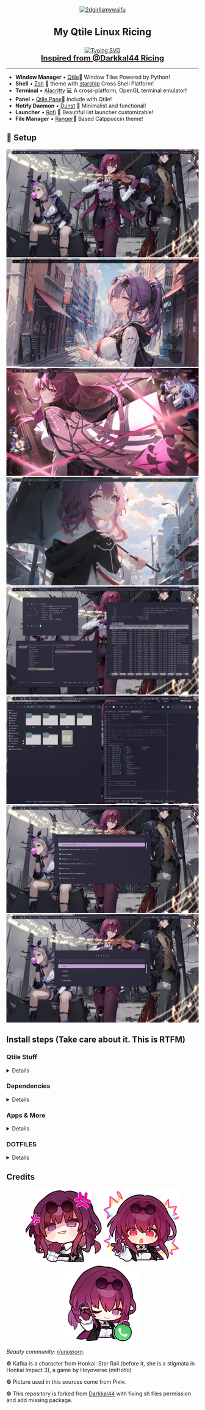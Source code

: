 <div align="center">
  <a href="https://github.com/2dgirlismywaifu/My-Linux-Ricing/tree/qtile">
    <img class="avatar" alt="2dgirlismywaifu" src="https://images.weserv.nl/?url=raw.githubusercontent.com/2dgirlismywaifu/My-Linux-Ricing/main/assets/kafka/Kafka_2.png&h=300&w=300&fit=cover&mask=circle&maxage=7d" width="200" height="200"/>
  </a>

<h3 align="center", style="font-size:25px">My Qtile Linux Ricing</h3>
  <a href="https://git.io/typing-svg"><img src="https://readme-typing-svg.demolab.com?font=Caveat&size=30&pause=1000&color=E462F7&center=true&vCenter=true&random=false&width=435&lines=%F0%9F%92%95+FORM+OUR+KAFKA+MAMA+%F0%9F%92%95" alt="Typing SVG" /></a>
  <br />
  <a href="https://github.com/Darkkal44/Cozytile", style="font-size:20px"><strong>Inspired from @Darkkal44 Ricing</strong></a>
<hr>


</div>




- **Window Manager** • [Qtile](https://github.com/qtile/qtile)🎨 Window Tiles
  Powered by Python!
- **Shell** • [Zsh](https://www.zsh.org) 🐚 theme with
  [starship](https://github.com/starship/starship) Cross Shell Platform!
- **Terminal** • [Alacritty](https://github.com/alacritty/alacritty) 💻 A cross-platform, OpenGL terminal emulator!
- **Panel** • [Qtile Pane](https://github.com/qtile/qtile)🍧
  Include with Qtile!
- **Notify Daemon** • [Dunst](https://github.com/dunst-project/dunst) 🍃
  Minimalist and functional!
- **Launcher** • [Rofi](https://github.com/davatorium/rofi) 🚀 Beautiful list launcher
  customizable!
- **File Manager** • [Ranger](https://github.com/ranger/ranger)🔖 Based Catppuccin theme!


## 🌸 Setup

![1](./assets/qtile_1.png)![2](./assets/qtile_8.png)![3](./assets/qtile_6.png)![4](./assets/qtile_7.png)![5](./assets/qtile_2.png)![6](./assets/qtile_3.png)![7](./assets/qtile_4.png)![8](./assets/qtile_5.png)

## Install steps (Take care about it. This is RTFM)
<div align="left">

### Qtile Stuff

<details>

###### To get started, let's make sure we have all the necessary prerequisites. In this case, I'm using Yay as the AUR helper, you can use any other helper like Paru or install the packages manually.

- Installation using yay

```sh
yay -S qtile dunst nwg-look rofi python-psutil pywal-git feh picom dunst zsh starship playerctl brightnessctl alacritty thunar rofi ranger cava pulseaudio alsa-utils neovim vim git sddm-git
```
</details>

### Dependencies
<details>

- Installation using yay

```sh
yay -S tumbler fnm ffmpegthumbnailer gnome-keyring grimblast-git qt5-quickcontrols qt5-quickcontrols2 qt5-graphicaleffects qt5-wayland qt6-wayland nerd-fonts ttf-jetbrains-mono ttf-iosevka ttf-iosevka-nerd qt5-imageformats qt5ct
```

</details>

### Apps & More
<details>

#### CLI & Tools
```sh
yay -S htop pfetch rofi-emoji starship zsh viewnior flameshot-git
```
#### Browser & File Explorer

```sh
yay -S firefox file-roller noto-fonts noto-fonts-cjk noto-fonts-emoji ranger thunar thunar-archive-plugin thunar-volman alacritty
```
#### Editor

```sh
yay -S visual-studio-code-bin geany neovim vim
```
#### Theme Based

```sh
yay -S catppuccin-gtk-theme-macchiato catppuccin-gtk-theme-mocha papirus-icon-theme kvantum kvantum-theme-catppuccin-git
```
#### Audio

```sh
yay -S pulseaudio-alsa pulseaudio-jack pulseaudio-bluetooth jack2 pulseaudio-alsa pulseaudio-jack pamixer pavucontrol
```
#### Zsh

```sh
chsh -s $(which zsh)
sh -c "$(curl -fsSL https://raw.githubusercontent.com/ohmyzsh/ohmyzsh/master/tools/install.sh)"
git clone https://github.com/zsh-users/zsh-autosuggestions ${ZSH_CUSTOM:-~/.oh-my-zsh/custom}/plugins/zsh-autosuggestions
git clone https://github.com/zsh-users/zsh-syntax-highlighting.git ${ZSH_CUSTOM:-~/.oh-my-zsh/custom}/plugins/zsh-syntax-highlighting
```

</details>

</div>

<div align="left">

### DOTFILES

<details>


###### Now, let's clone the repository and copy the files to the home directory.

```sh
git clone --branch qtile https://github.com/2dgirlismywaifu/My-Linux-Ricing.git
cd My-Linux-Ricing
cp -R ./. ~/
```

</details>
</div>

## Credits
<div align="center">

  <p float="left">
    <img alt="kafka-mama" src="https://raw.githubusercontent.com/2dgirlismywaifu/My-Linux-Ricing/main/assets/kafka/Kafka_1.png" width="200" height="200"/>
    <img alt="kafka-mama" src="https://raw.githubusercontent.com/2dgirlismywaifu/My-Linux-Ricing/main/assets/kafka/Kafka_3.png" width="200" height="200"/>
    <img alt="kafka-mama" src="https://raw.githubusercontent.com/2dgirlismywaifu/My-Linux-Ricing/main/assets/kafka/Kafka_4.png" width="200" height="200"/>
  </p>
</div>

_Beauty community: [r/unixporn](https://www.reddit.com/r/unixporn)._

**©** Kafka is a character from Honkai: Star Rail (before it, she is a stigmata in Honkai Impact 3), a game by Hoyoverse (miHoYo)

**©** Picture used in this sources come from Pixiv.

**©** This repository is forked from [Darkkal44](https://github.com/Darkkal44/Cozytile) with fixing sh files permission and add missing package.

